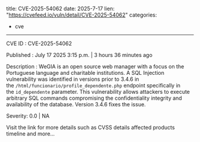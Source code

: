 
title: CVE-2025-54062
date: 2025-7-17
lien: "https://cvefeed.io/vuln/detail/CVE-2025-54062"
categories:
  - cve
---

CVE ID : CVE-2025-54062

Published :  July 17
2025
3:15 p.m. | 3 hours
36 minutes ago

Description : WeGIA is an open source web manager with a focus on the Portuguese language and charitable institutions. A SQL Injection vulnerability was identified in versions prior to 3.4.6 in the `/html/funcionario/profile_dependente.php` endpoint
specifically in the `id_dependente` parameter. This vulnerability allows attackers to execute arbitrary SQL commands
compromising the confidentiality
integrity
and availability of the database. Version 3.4.6 fixes the issue.

Severity: 0.0 | NA

Visit the link for more details
such as CVSS details
affected products
timeline
and more...
